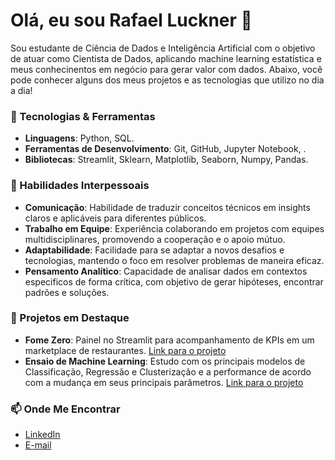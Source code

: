 
# Olá, eu sou Rafael Luckner 👋

Sou estudante de Ciência de Dados e Inteligência Artificial com o objetivo de atuar como Cientista de Dados, aplicando machine learning estatística e meus conhecinentos em negócio para gerar valor com dados. Abaixo, você pode conhecer alguns dos meus projetos e as tecnologias que utilizo no dia a dia!

### 🔧 Tecnologias & Ferramentas
- **Linguagens**: Python, SQL.
- **Ferramentas de Desenvolvimento**: Git, GitHub, Jupyter Notebook, .
- **Bibliotecas**: Streamlit, Sklearn, Matplotlib, Seaborn, Numpy, Pandas.

### 🤝 Habilidades Interpessoais
- **Comunicação**: Habilidade de traduzir conceitos técnicos em insights claros e aplicáveis para diferentes públicos.
- **Trabalho em Equipe**: Experiência colaborando em projetos com equipes multidisciplinares, promovendo a cooperação e o apoio mútuo.
- **Adaptabilidade**: Facilidade para se adaptar a novos desafios e tecnologias, mantendo o foco em resolver problemas de maneira eficaz.
- **Pensamento Analítico**: Capacidade de analisar dados em contextos especificos de forma crítica, com objetivo de gerar hipóteses, encontrar padrões e soluções.


### 🌟 Projetos em Destaque
- **Fome Zero**: Painel no Streamlit para acompanhamento de KPIs em um marketplace de restaurantes. [Link para o projeto](https://github.com/RafaelLuckner/Projeto_Fome_Zero)
- **Ensaio de Machine Learning**: Estudo com os principais modelos de Classificação, Regressão e Clusterização e a performance de acordo com a mudança em seus principais parâmetros. [Link para o projeto](https://github.com/RafaelLuckner/ensaio-de-machine-learning)
### 📫 Onde Me Encontrar
- [LinkedIn](https://www.linkedin.com/in/rafael-luckner/)
- [E-mail](mailto:rafaelluckner1@gmail.com)
